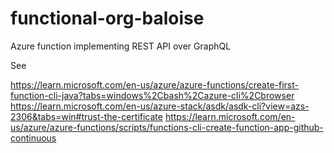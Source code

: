 # functional-org-baloise
Azure function implementing REST API over GraphQL

See 

https://learn.microsoft.com/en-us/azure/azure-functions/create-first-function-cli-java?tabs=windows%2Cbash%2Cazure-cli%2Cbrowser
https://learn.microsoft.com/en-us/azure-stack/asdk/asdk-cli?view=azs-2306&tabs=win#trust-the-certificate
https://learn.microsoft.com/en-us/azure/azure-functions/scripts/functions-cli-create-function-app-github-continuous
